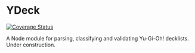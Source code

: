 # YDeck

[![Coverage Status](https://coveralls.io/repos/github/AlphaKretin/ygo-deck-manager/badge.svg?t=4MmwvJ)](https://coveralls.io/github/AlphaKretin/ygo-deck-manager)

A Node module for parsing, classifying and validating Yu-Gi-Oh! decklists. Under construction.
